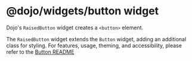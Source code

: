 # @dojo/widgets/button widget

Dojo's `RaisedButton` widget creates a `<button>` element.

The `RaisedButton` widget extends the `Button` widget, adding an additional class for styling.
For features, usage, theming, and accessibility, please refer to the [Button README](../button/README.md)
